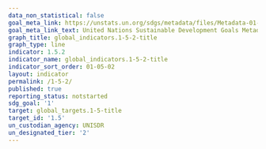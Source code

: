 ```yaml
---
data_non_statistical: false
goal_meta_link: https://unstats.un.org/sdgs/metadata/files/Metadata-01-05-02.pdf
goal_meta_link_text: United Nations Sustainable Development Goals Metadata (pdf 894kB)
graph_title: global_indicators.1-5-2-title
graph_type: line
indicator: 1.5.2
indicator_name: global_indicators.1-5-2-title
indicator_sort_order: 01-05-02
layout: indicator
permalink: /1-5-2/
published: true
reporting_status: notstarted
sdg_goal: '1'
target: global_targets.1-5-title
target_id: '1.5'
un_custodian_agency: UNISDR
un_designated_tier: '2'
---
```

